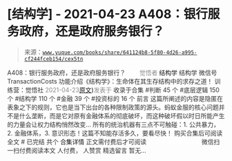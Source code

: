 # [结构学] - 2021-04-23 A408：银行服务政府，还是政府服务银行？

> 来源：[`www.yuque.com/books/share/641124b8-5f80-4d26-a995-cf244fceb154/cex5tn`](https://www.yuque.com/books/share/641124b8-5f80-4d26-a995-cf244fceb154/cex5tn)

<ne-p id="520f42f3293818f927861ebbd5b15da4_p_0" data-lake-id="520f42f3293818f927861ebbd5b15da4_p_0"><ne-text id="ub5156481" style="color: rgb(51, 51, 51);">A408：银行服务政府，还是政府服务银行？</ne-text></ne-p> <ne-p id="618b8ebf1256ac765f10b3761a55fb28" data-lake-id="618b8ebf1256ac765f10b3761a55fb28"><ne-text id="u51d671de" ne-fontsize="12" style="color: rgb(255, 255, 255);">原创</ne-text><ne-text id="u3c017179" style="color: rgb(140, 140, 140);">觉悟者</ne-text> <ne-text id="u40314b0e" ne-fontsize="14">结构学</ne-text></ne-p> <ne-p id="6a278d3553416e8f1e4ff607d612823f" data-lake-id="6a278d3553416e8f1e4ff607d612823f"><ne-text id="u6f613861" ne-fontsize="14" ne-bold="true" style="color: rgb(51, 51, 51);">结构学</ne-text></ne-p> <ne-p id="a8dd538f90339eb6ca82fad3a6bd853b" data-lake-id="a8dd538f90339eb6ca82fad3a6bd853b"><ne-text id="u938c866d" ne-fontsize="14" style="color: rgb(51, 51, 51);">微信号</ne-text><ne-text id="u0dc437d1" ne-fontsize="14" style="color: rgb(51, 51, 51);">TransactionCosts</ne-text></ne-p> <ne-p id="27f29ae8c349512bd04b03fea3512313" data-lake-id="27f29ae8c349512bd04b03fea3512313"><ne-text id="ufa01601c" ne-fontsize="14" style="color: rgb(51, 51, 51);">功能介绍</ne-text><ne-text id="u9c156a6c" ne-fontsize="14" style="color: rgb(51, 51, 51);">《结构学》：生命体在其生存结构中的求存之道！ 训练营：觉悟社</ne-text></ne-p> <ne-p id="656c078618b81bc4fb91efa40917b284" data-lake-id="656c078618b81bc4fb91efa40917b284"><ne-text id="ubcb2ef0c" style="color: rgb(140, 140, 140);">2021-04-23</ne-text>[<ne-text id="u37a55840" ne-fontsize="14">原文</ne-text>](https://mp.weixin.qq.com/s?__biz=MzIzMDYwOTM0Mg==&mid=2247485566&idx=1&sn=b2f8e7b1e23373d274e85d7cc07742e8&chksm=e8b190afdfc619b91c650812d3dd523bd26305e4d1913d93b60c97e89a7f85a132318af2eb7a#rd))<ne-text id="u60bab5f2" ne-fontsize="14" style="color: rgb(140, 140, 140);">发表于</ne-text></ne-p> <ne-p id="34ea8ab608be4913ff026e2e8a244e24" data-lake-id="34ea8ab608be4913ff026e2e8a244e24"><ne-text id="u7351c8a9" style="color: rgb(51, 51, 51);">收录于合集</ne-text></ne-p> <ne-p id="268b5db1c5b51ae4bcf1b9359c1bb92b" data-lake-id="268b5db1c5b51ae4bcf1b9359c1bb92b"><ne-text id="u3910defc" style="color: rgb(51, 51, 51);">#判断 45 个</ne-text></ne-p> <ne-p id="0c331f32801427f75be59822d9645e91" data-lake-id="0c331f32801427f75be59822d9645e91"><ne-text id="ue2f04c2f" style="color: rgb(51, 51, 51);">#底层逻辑 150 个</ne-text></ne-p> <ne-p id="3d293c8ae2b45f6896b94db176cfdea0" data-lake-id="3d293c8ae2b45f6896b94db176cfdea0"><ne-text id="u7f3ed541" style="color: rgb(51, 51, 51);">#结构学 110 个</ne-text></ne-p> <ne-p id="835ac9e6cf84c8a00a9d83ecc5f145fc" data-lake-id="835ac9e6cf84c8a00a9d83ecc5f145fc"><ne-text id="uc92bf6e5" style="color: rgb(51, 51, 51);">#金融 39 个</ne-text></ne-p> <ne-p id="4913b38eeaf9ad6ba9f80a40451a5412" data-lake-id="4913b38eeaf9ad6ba9f80a40451a5412"><ne-text id="u4833bc58" style="color: rgb(51, 51, 51);">#投资标的 16 个</ne-text></ne-p> <ne-p id="b367a6e40d0e991ea25323d30599c364" data-lake-id="b367a6e40d0e991ea25323d30599c364"><ne-text id="u0fb9568f" style="color: rgb(51, 51, 51);">前言</ne-text></ne-p> <ne-p id="5073f6ae207f48f9fb7cac1398fe5309" data-lake-id="5073f6ae207f48f9fb7cac1398fe5309"><ne-text id="u2df49b94" style="color: rgb(51, 51, 51);">这篇所阐述的内容是隐匿在表象之下的规则，它也是当下出台的各种限制政策的源头。蚂蚁金服的核心问题并不是什么垄断，而是它对原有金融体系的彻底破坏，而这种破坏假以时日所能产生的力量会让权力结构悄然改变…</ne-text></ne-p> <ne-p id="ffcce478b06e9eaa1acc4341137af05b" data-lake-id="ffcce478b06e9eaa1acc4341137af05b"><ne-text id="u9cd2cb0b" style="color: rgb(51, 51, 51);">所有的统治机器有三点不可触碰：1\. 公共暴力， 2\. 金融体系，3\. 意识形态！这篇不知能存活多久，要看尽快！</ne-text></ne-p> <ne-p id="53e0e70b46679235a3d70cea373092d8" data-lake-id="53e0e70b46679235a3d70cea373092d8" ne-alignment="center"><ne-text id="ud99156e0" style="color: rgb(51, 51, 51);">购买合集后可阅读全文</ne-text></ne-p> <ne-p id="6a80915a5c681b119024affd38ea50a9" data-lake-id="6a80915a5c681b119024affd38ea50a9" ne-alignment="center"><ne-text id="ue0aaad04" style="color: rgb(51, 51, 51);">#</ne-text></ne-p> <ne-p id="7473cf96bb52e060eb47f4eaa10f2ebe" data-lake-id="7473cf96bb52e060eb47f4eaa10f2ebe" ne-alignment="center"><ne-text id="uf5b2746c" style="color: rgb(51, 51, 51);">已完结 共个</ne-text></ne-p> <ne-p id="df52dd9e04a8910118d1cf6955d8f398" data-lake-id="df52dd9e04a8910118d1cf6955d8f398" ne-alignment="center"><ne-text id="ud1898df1" ne-fontsize="16">合集详情</ne-text></ne-p> <ne-p id="351c6f1792d7f33f438cd79708b0e105" data-lake-id="351c6f1792d7f33f438cd79708b0e105" ne-alignment="center"><ne-text id="u872a6101" style="color: rgb(51, 51, 51);">正文需付费后才可阅读</ne-text></ne-p> <ne-p id="a0e3dce8ee472bc17cf08ad950946cf1" data-lake-id="a0e3dce8ee472bc17cf08ad950946cf1" ne-alignment="center"><ne-text id="ud6d76a50" style="color: rgb(255, 255, 255);">加载中</ne-text></ne-p> <ne-p id="a5b3fa8a2fb374f041b924246285a509" data-lake-id="a5b3fa8a2fb374f041b924246285a509" ne-alignment="center"><ne-text id="u5315c280" style="color: rgb(255, 255, 255);"> 微信豆购买</ne-text></ne-p> <ne-p id="6332bbc3c3b07054b44cca06cf76939f" data-lake-id="6332bbc3c3b07054b44cca06cf76939f" ne-alignment="center"><ne-text id="u17db51a0" style="color: rgb(51, 51, 51);">微信扫一扫付费阅读本文</ne-text></ne-p> <ne-p id="2ad107b4b18516717eaf3f787c5046f2" data-lake-id="2ad107b4b18516717eaf3f787c5046f2" ne-alignment="center"><ne-text id="u6104c089" ne-fontsize="13" style="color: rgb(51, 51, 51);">人付费， 人赞赏</ne-text></ne-p> <ne-h3 id="fYhYG" data-lake-id="fYhYG"><ne-heading-ext><ne-heading-anchor></ne-heading-anchor><ne-heading-fold></ne-heading-fold></ne-heading-ext><ne-heading-content><ne-text id="ud2fa4a8c" ne-fontsize="16" style="color: rgb(51, 51, 51);">精选留言</ne-text></ne-heading-content></ne-h3> <ne-p id="df2a93cbded085efd68d0370bf33f6c6" data-lake-id="df2a93cbded085efd68d0370bf33f6c6"><ne-text id="u73ccb71e" style="color: rgb(51, 51, 51);">暂无...</ne-text></ne-p>